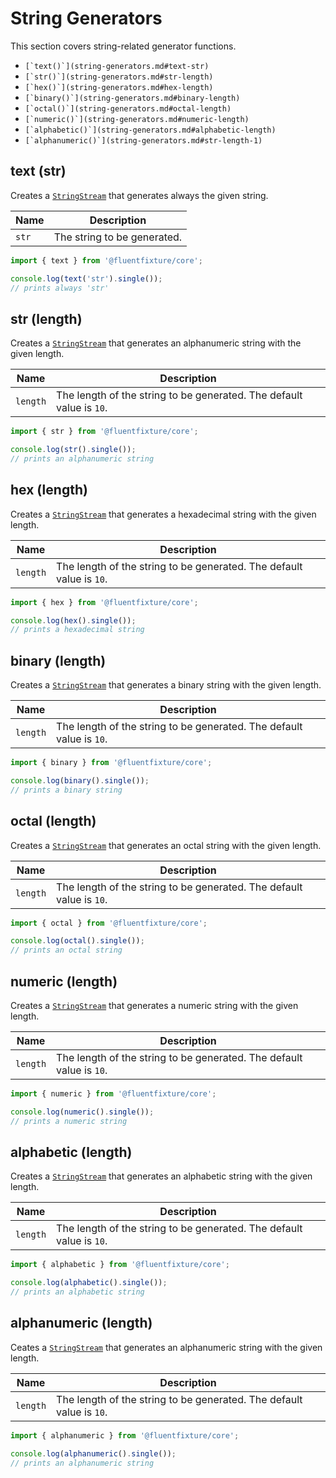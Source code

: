 # String Generators

This section covers string-related generator functions.

* ``[`text()`](string-generators.md#text-str)``
* ``[`str()`](string-generators.md#str-length)``
* ``[`hex()`](string-generators.md#hex-length)``
* ``[`binary()`](string-generators.md#binary-length)``
* ``[`octal()`](string-generators.md#octal-length)``
* ``[`numeric()`](string-generators.md#numeric-length)``
* ``[`alphabetic()`](string-generators.md#alphabetic-length)``
* ``[`alphanumeric()`](string-generators.md#str-length-1)``

## text (str)

Creates a [`StringStream`](../streams/string-stream.md) that generates always the given string.

| Name  | Description                 |
| ----- | --------------------------- |
| `str` | The string to be generated. |

```typescript
import { text } from '@fluentfixture/core';

console.log(text('str').single()); 
// prints always 'str'
```

## str (length)

Creates a [`StringStream`](../streams/string-stream.md) that generates an alphanumeric string with the given length.

| Name     | Description                                                          |
| -------- | -------------------------------------------------------------------- |
| `length` | The length of the string to be generated. The default value is `10`. |

```typescript
import { str } from '@fluentfixture/core';

console.log(str().single()); 
// prints an alphanumeric string
```

## hex (length)

Creates a [`StringStream`](../streams/string-stream.md) that generates a hexadecimal string with the given length.

| Name     | Description                                                          |
| -------- | -------------------------------------------------------------------- |
| `length` | The length of the string to be generated. The default value is `10`. |

```typescript
import { hex } from '@fluentfixture/core';

console.log(hex().single()); 
// prints a hexadecimal string
```

## binary (length)

Creates a [`StringStream`](../streams/string-stream.md) that generates a binary string with the given length.

| Name     | Description                                                          |
| -------- | -------------------------------------------------------------------- |
| `length` | The length of the string to be generated. The default value is `10`. |

```typescript
import { binary } from '@fluentfixture/core';

console.log(binary().single()); 
// prints a binary string
```

## octal (length)

Creates a [`StringStream`](../streams/string-stream.md) that generates an octal string with the given length.

| Name     | Description                                                          |
| -------- | -------------------------------------------------------------------- |
| `length` | The length of the string to be generated. The default value is `10`. |

```typescript
import { octal } from '@fluentfixture/core';

console.log(octal().single()); 
// prints an octal string
```

## numeric (length)

Creates a [`StringStream`](../streams/string-stream.md) that generates a  numeric string with the given length.

| Name     | Description                                                          |
| -------- | -------------------------------------------------------------------- |
| `length` | The length of the string to be generated. The default value is `10`. |

```typescript
import { numeric } from '@fluentfixture/core';

console.log(numeric().single()); 
// prints a numeric string
```

## alphabetic (length)

Creates a [`StringStream`](../streams/string-stream.md) that generates an  alphabetic string with the given length.

| Name     | Description                                                          |
| -------- | -------------------------------------------------------------------- |
| `length` | The length of the string to be generated. The default value is `10`. |

```typescript
import { alphabetic } from '@fluentfixture/core';

console.log(alphabetic().single()); 
// prints an alphabetic string
```

## alphanumeric (length)

Ceates a [`StringStream`](../streams/string-stream.md) that generates an alphanumeric string with the given length.

| Name     | Description                                                          |
| -------- | -------------------------------------------------------------------- |
| `length` | The length of the string to be generated. The default value is `10`. |

```typescript
import { alphanumeric } from '@fluentfixture/core';

console.log(alphanumeric().single()); 
// prints an alphanumeric string
```
